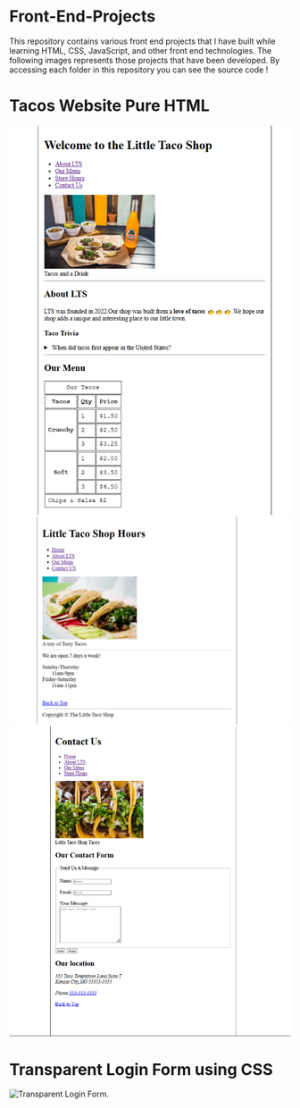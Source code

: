 # Front-End-Projects
This repository contains various front end projects that I have built while learning HTML, CSS, JavaScript, and other front end technologies. The following images represents those projects that have been developed. By accessing each folder in this repository you can see the source code !

# Tacos Website Pure HTML

![Tacos WebSite](Images/tacos-one.png)
![Tacos WebSite](Images/tacos-two.png)
![Tacos WebSite](Images/tacos-three.png)

# Transparent Login Form using CSS

![Transparent Login Form](Front-End-Projects/Images/Transparent-Login-Form.png).
